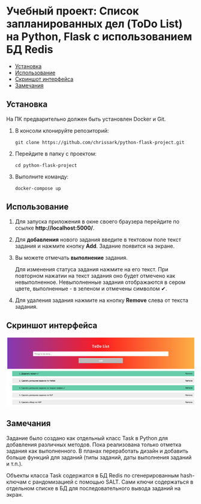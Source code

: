 # Учебный проект: Список запланированных дел (ToDo List) на Python, Flask с использованием БД Redis

- [Установка](#установка)
- [Использование](#использование)
- [Скриншот интерфейса](#скриншот-интерфейса)
- [Замечания](#замечания)

## Установка
На ПК предварительно должен быть установлен Docker и Git.

   1. В консоли клонируйте репозиторий:

      ```
      git clone https://github.com/chrissark/python-flask-project.git     
      ```
   2. Перейдите в папку с проектом:
      ```
      cd python-flask-project
      ```
   3. Выполните команду:
      ```
      docker-compose up
      ```
## Использование
1. Для запуска приложения в окне своего браузера перейдите по ссылке **http://localhost:5000/**.
2. Для **добавления** нового задания введите в тектовом поле текст задания и нажмите кнопку **Add**. Задание появится на экране.
3. Вы можете отмечать **выполнение** задания. 

   Для изменения статуса задания нажмите на его текст. При повторном нажатии на текст задания оно будет отмечено как невыполненное. Невыполненные задания отображаются в сером цвете,        выполненные - в зеленом и отмечены символом ✔.
4. Для удаления задания нажмите на кнопку **Remove** слева от текста задания.

## Скриншот интерфейса
![img](https://github.com/chrissark/python-flask-project/blob/main/Screenshot%202021-11-21%20at%2016-31-53%20ToDo%20List.png)

## Замечания
Задание было создано как отдельный класс Task в Python для добавления различных методов. Пока реализована только отметка задания как выполненного. В планах переработать дизайн и добавить больше функций для заданий (типы заданий, даты выполнения заданий и т.п.).

Объекты класса Task содержатся в БД Redis по сгенерированным hash-ключам с рандомизацией с помощью SALT. Сами ключи содержаться в отдельном списке в БД для последовательного вывода заданий на экран.
